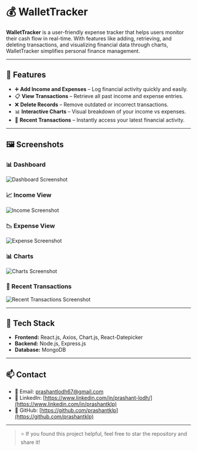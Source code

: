 # 💰 WalletTracker

**WalletTracker** is a user-friendly expense tracker that helps users monitor their cash flow in real-time. With features like adding, retrieving, and deleting transactions, and visualizing financial data through charts, WalletTracker simplifies personal finance management.

---

## 🚀 Features

- ➕ **Add Income and Expenses** – Log financial activity quickly and easily.
- 📋 **View Transactions** – Retrieve all past income and expense entries.
- ❌ **Delete Records** – Remove outdated or incorrect transactions.
- 📊 **Interactive Charts** – Visual breakdown of your income vs expenses.
- 🧾 **Recent Transactions** – Instantly access your latest financial activity.

---

## 🖼️ Screenshots

### 📊 Dashboard
![Dashboard Screenshot](https://github.com/user-attachments/assets/0d04e9ae-7d1a-449b-b3ee-15ff98f61e4b)

### 📈 Income View
![Income Screenshot](https://github.com/user-attachments/assets/7926340c-e53d-4464-a380-98837e3ad76b)

### 📉 Expense View
![Expense Screenshot](https://github.com/user-attachments/assets/f57cfad0-594c-4ad7-8aab-47872b00e916)

### 📊 Charts
![Charts Screenshot](https://github.com/user-attachments/assets/5159ef28-d0af-401e-ae8e-214ff5e249f7)

### 🧾 Recent Transactions
![Recent Transactions Screenshot](https://github.com/user-attachments/assets/acf454af-1561-4e49-86a6-1e36c4aac467)

---

## 🧰 Tech Stack

- **Frontend:** React.js, Axios, Chart.js, React-Datepicker  
- **Backend:** Node.js, Express.js  
- **Database:** MongoDB

---

## 📫 Contact

- 📧 Email: prashantlodh67@gmail.com  
- 🔗 LinkedIn: [https://www.linkedin.com/in/prashant-lodh/](https://www.linkedin.com/in/prashantklp)  
- 🐙 GitHub: [https://github.com/prashantklp](https://github.com/prashantklp)

---

> ⭐ If you found this project helpful, feel free to star the repository and share it!

